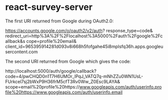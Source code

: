 # react-survey-server

The first URI returned from Google during OAuth2.0:

https://accounts.google.com/o/oauth2/v2/auth?
response_type=code&
redirect_uri=http%3A%2F%2Flocalhost%3A5000%2Fauth%2Fgoogle%2Fcallback&s
cope=profile%20email&
client_id=965395914281d093v8i668h5fofgahe45i8mplsfq36h.apps.googleusercontent.com

The second URI returned from Google which gives the code:

http://localhost:5000/auth/google/callback?
code=4/pwCHQD0n1T7H6UMOr_lPqJ_VATQ7q-mNhZZu0WN1UsL-FUrkcel7sj2bWxP9H36frM5cfT3Rv0Ww_Z0Esc9LAYA&
scope=email%20profile%20https://www.googleapis.com/auth/userinfo.profile%20https://www.googleapis.com/auth/userinfo.email
